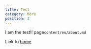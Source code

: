 ```yaml
---
title: Test
category: More
position: 3
---
```


I am the test!! page<code>content/en/about.md</code>

Link to [home](/)
